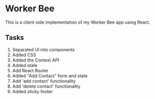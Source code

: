# Worker Bee

This is a client side implementation of my Worker Bee app using React.

## Tasks

1. Separated UI into components
2. Added CSS
3. Added the Context API
4. Added state
5. Add React Router
6. Added "Add Contact" form and state
7. Add 'add contact' functionality
8. Add 'delete contact' functionality
9. Added sticky footer
